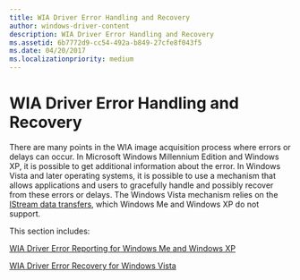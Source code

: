 ```yaml
---
title: WIA Driver Error Handling and Recovery
author: windows-driver-content
description: WIA Driver Error Handling and Recovery
ms.assetid: 6b7772d9-cc54-492a-b849-27cfe8f043f5
ms.date: 04/20/2017
ms.localizationpriority: medium
---
```


# WIA Driver Error Handling and Recovery





There are many points in the WIA image acquisition process where errors or delays can occur. In Microsoft Windows Millennium Edition and Windows XP, it is possible to get additional information about the error. In Windows Vista and later operating systems, it is possible to use a mechanism that allows applications and users to gracefully handle and possibly recover from these errors or delays. The Windows Vista mechanism relies on the [IStream data transfers](istream-data-transfers.md), which Windows Me and Windows XP do not support.

This section includes:

[WIA Driver Error Reporting for Windows Me and Windows XP](wia-driver-error-reporting-for-windows-me-and-windows-xp.md)

[WIA Driver Error Recovery for Windows Vista](wia-driver-error-recovery-for-windows-vista.md)

 

 




